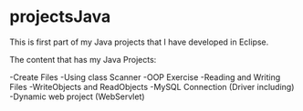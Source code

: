 # projectsJava
This is first part of my Java projects that I have developed in Eclipse.

The content that has my Java Projects:

-Create Files
-Using class Scanner
-OOP Exercise
-Reading and Writing Files
-WriteObjects and ReadObjects
-MySQL Connection (Driver including)
-Dynamic web project (WebServlet)


